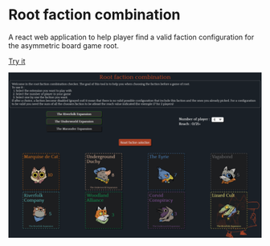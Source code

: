# Root faction combination

A react web application to help player find a valid faction configuration for the asymmetric board game root.

[Try it](https://aelly.github.io/root-faction-combination/)

![image of the application](imgs/Base.PNG)
